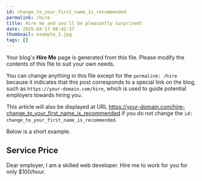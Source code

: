 ```yaml
---
id: change_to_your_first_name_is_recommended
permalink: /hire
title: Hire me and you'll be pleasantly surprised! 
date: 2025-04-17 08:42:57
thumbnail: example_1.jpg
tags: []
---
```


Your blog's **Hire Me** page is generated from this file. Please modify the contents of this file to suit your own needs.

You can change anything in this file except for the `permalink: /hire` because it indicates that this post corresponds to a special link on the blog, such as `https://your-domain.com/hire`, which is used to guide potential employers towards hiring you.

This article will also be displayed at URL https://your-domain.com/hire-change_to_your_first_name_is_recommended if you do not change the `id: change_to_your_first_name_is_recommended`.

Below is a short example.

## Service Price

Dear employer, I am a skilled web developer. Hire me to work for you for only $100/hour.
